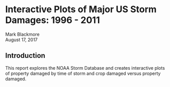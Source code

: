 # Interactive Plots of Major US Storm Damages: 1996 - 2011
Mark Blackmore  
August 17, 2017  



## Introduction
This report explores the NOAA Storm Database and creates interactive plots of property damaged by time of storm and crop damaged versus property damaged.








<!--html_preserve--><div id="26d475006f20" style="width:672px;height:480px;" class="plotly html-widget"></div>
<script type="application/json" data-for="26d475006f20">{"x":{"visdat":{"26d472d57a8c":["function () ","plotlyVisDat"]},"cur_data":"26d472d57a8c","attrs":{"26d472d57a8c":{"y":{},"color":{},"alpha":1,"sizes":[10,100],"type":"box"}},"layout":{"margin":{"b":40,"l":60,"t":25,"r":10},"title":"Storms > $5B Damages","yaxis":{"domain":[0,1],"title":"Property Damage ($ Millions)"},"xaxis":{"domain":[0,1]},"hovermode":"closest","showlegend":true},"source":"A","config":{"modeBarButtonsToAdd":[{"name":"Collaborate","icon":{"width":1000,"ascent":500,"descent":-50,"path":"M487 375c7-10 9-23 5-36l-79-259c-3-12-11-23-22-31-11-8-22-12-35-12l-263 0c-15 0-29 5-43 15-13 10-23 23-28 37-5 13-5 25-1 37 0 0 0 3 1 7 1 5 1 8 1 11 0 2 0 4-1 6 0 3-1 5-1 6 1 2 2 4 3 6 1 2 2 4 4 6 2 3 4 5 5 7 5 7 9 16 13 26 4 10 7 19 9 26 0 2 0 5 0 9-1 4-1 6 0 8 0 2 2 5 4 8 3 3 5 5 5 7 4 6 8 15 12 26 4 11 7 19 7 26 1 1 0 4 0 9-1 4-1 7 0 8 1 2 3 5 6 8 4 4 6 6 6 7 4 5 8 13 13 24 4 11 7 20 7 28 1 1 0 4 0 7-1 3-1 6-1 7 0 2 1 4 3 6 1 1 3 4 5 6 2 3 3 5 5 6 1 2 3 5 4 9 2 3 3 7 5 10 1 3 2 6 4 10 2 4 4 7 6 9 2 3 4 5 7 7 3 2 7 3 11 3 3 0 8 0 13-1l0-1c7 2 12 2 14 2l218 0c14 0 25-5 32-16 8-10 10-23 6-37l-79-259c-7-22-13-37-20-43-7-7-19-10-37-10l-248 0c-5 0-9-2-11-5-2-3-2-7 0-12 4-13 18-20 41-20l264 0c5 0 10 2 16 5 5 3 8 6 10 11l85 282c2 5 2 10 2 17 7-3 13-7 17-13z m-304 0c-1-3-1-5 0-7 1-1 3-2 6-2l174 0c2 0 4 1 7 2 2 2 4 4 5 7l6 18c0 3 0 5-1 7-1 1-3 2-6 2l-173 0c-3 0-5-1-8-2-2-2-4-4-4-7z m-24-73c-1-3-1-5 0-7 2-2 3-2 6-2l174 0c2 0 5 0 7 2 3 2 4 4 5 7l6 18c1 2 0 5-1 6-1 2-3 3-5 3l-174 0c-3 0-5-1-7-3-3-1-4-4-5-6z"},"click":"function(gd) { \n        // is this being viewed in RStudio?\n        if (location.search == '?viewer_pane=1') {\n          alert('To learn about plotly for collaboration, visit:\\n https://cpsievert.github.io/plotly_book/plot-ly-for-collaboration.html');\n        } else {\n          window.open('https://cpsievert.github.io/plotly_book/plot-ly-for-collaboration.html', '_blank');\n        }\n      }"}],"cloud":false},"data":[{"y":[5420,10000,16930,7350,5880],"type":"box","name":"HURRICANE","line":{"fillcolor":"rgba(188,151,199,0.5)","color":"rgba(188,151,199,1)"},"xaxis":"x","yaxis":"y","frame":null},{"y":[31300,11260],"type":"box","name":"STORM SURGE/TIDE","line":{"fillcolor":"rgba(229,217,61,0.5)","color":"rgba(229,217,61,1)"},"xaxis":"x","yaxis":"y","frame":null},{"y":[5150],"type":"box","name":"TROPICAL STORM","line":{"fillcolor":"rgba(231,197,144,0.5)","color":"rgba(231,197,144,1)"},"xaxis":"x","yaxis":"y","frame":null}],"highlight":{"on":"plotly_click","persistent":false,"dynamic":false,"selectize":false,"opacityDim":0.2,"selected":{"opacity":1}},"base_url":"https://plot.ly"},"evals":["config.modeBarButtonsToAdd.0.click"],"jsHooks":{"render":[{"code":"function(el, x) { var ctConfig = crosstalk.var('plotlyCrosstalkOpts').set({\"on\":\"plotly_click\",\"persistent\":false,\"dynamic\":false,\"selectize\":false,\"opacityDim\":0.2,\"selected\":{\"opacity\":1}}); }","data":null}]}}</script><!--/html_preserve-->


<!--html_preserve--><div id="26d4155026a3" style="width:672px;height:480px;" class="plotly html-widget"></div>
<script type="application/json" data-for="26d4155026a3">{"x":{"visdat":{"26d4658a31c5":["function () ","plotlyVisDat"]},"cur_data":"26d4658a31c5","attrs":{"26d4658a31c5":{"x":{},"y":{},"color":{},"alpha":1,"sizes":[10,100],"type":"scatter"}},"layout":{"margin":{"b":40,"l":60,"t":25,"r":10},"title":"Storms > $100M Damages","xaxis":{"domain":[0,1],"title":"Property Damage ($ Millions)"},"yaxis":{"domain":[0,1],"title":"Crop Damage ($ Millions)"},"hovermode":"closest","showlegend":true},"source":"A","config":{"modeBarButtonsToAdd":[{"name":"Collaborate","icon":{"width":1000,"ascent":500,"descent":-50,"path":"M487 375c7-10 9-23 5-36l-79-259c-3-12-11-23-22-31-11-8-22-12-35-12l-263 0c-15 0-29 5-43 15-13 10-23 23-28 37-5 13-5 25-1 37 0 0 0 3 1 7 1 5 1 8 1 11 0 2 0 4-1 6 0 3-1 5-1 6 1 2 2 4 3 6 1 2 2 4 4 6 2 3 4 5 5 7 5 7 9 16 13 26 4 10 7 19 9 26 0 2 0 5 0 9-1 4-1 6 0 8 0 2 2 5 4 8 3 3 5 5 5 7 4 6 8 15 12 26 4 11 7 19 7 26 1 1 0 4 0 9-1 4-1 7 0 8 1 2 3 5 6 8 4 4 6 6 6 7 4 5 8 13 13 24 4 11 7 20 7 28 1 1 0 4 0 7-1 3-1 6-1 7 0 2 1 4 3 6 1 1 3 4 5 6 2 3 3 5 5 6 1 2 3 5 4 9 2 3 3 7 5 10 1 3 2 6 4 10 2 4 4 7 6 9 2 3 4 5 7 7 3 2 7 3 11 3 3 0 8 0 13-1l0-1c7 2 12 2 14 2l218 0c14 0 25-5 32-16 8-10 10-23 6-37l-79-259c-7-22-13-37-20-43-7-7-19-10-37-10l-248 0c-5 0-9-2-11-5-2-3-2-7 0-12 4-13 18-20 41-20l264 0c5 0 10 2 16 5 5 3 8 6 10 11l85 282c2 5 2 10 2 17 7-3 13-7 17-13z m-304 0c-1-3-1-5 0-7 1-1 3-2 6-2l174 0c2 0 4 1 7 2 2 2 4 4 5 7l6 18c0 3 0 5-1 7-1 1-3 2-6 2l-173 0c-3 0-5-1-8-2-2-2-4-4-4-7z m-24-73c-1-3-1-5 0-7 2-2 3-2 6-2l174 0c2 0 5 0 7 2 3 2 4 4 5 7l6 18c1 2 0 5-1 6-1 2-3 3-5 3l-174 0c-3 0-5-1-7-3-3-1-4-4-5-6z"},"click":"function(gd) { \n        // is this being viewed in RStudio?\n        if (location.search == '?viewer_pane=1') {\n          alert('To learn about plotly for collaboration, visit:\\n https://cpsievert.github.io/plotly_book/plot-ly-for-collaboration.html');\n        } else {\n          window.open('https://cpsievert.github.io/plotly_book/plot-ly-for-collaboration.html', '_blank');\n        }\n      }"}],"cloud":false},"data":[{"x":[102],"y":[0],"type":"scatter","mode":"markers","name":"BLIZZARD","marker":{"fillcolor":"rgba(167,180,143,0.5)","color":"rgba(167,180,143,1)","line":{"color":"transparent"}},"xaxis":"x","yaxis":"y","frame":null},{"x":[645.15,100],"y":[0,0],"type":"scatter","mode":"markers","name":"DROUGHT","marker":{"fillcolor":"rgba(237,151,107,0.5)","color":"rgba(237,151,107,1)","line":{"color":"transparent"}},"xaxis":"x","yaxis":"y","frame":null},{"x":[100,190,128,105,100,358,100,100,120,1000,100,100,100,100,200,250,320,100,100,180,100,137,100,102.22,253.38,150,150,100],"y":[0,0,0,0,200,0,0,0,0,0,0,0,0,0,0,0,0,0,0,0,5,0,0.02,35,0,50,0,5],"type":"scatter","mode":"markers","name":"FLASH FLOOD","marker":{"fillcolor":"rgba(225,148,132,0.5)","color":"rgba(225,148,132,1)","line":{"color":"transparent"}},"xaxis":"x","yaxis":"y","frame":null},{"x":[400,330,190,125,600,640,100,150,3000,230,367,161,268,100,450,166.5,200,200,100,104,115,108,300,108,115,104,500,100,150,230,750,500,1500,100,100,1000,2000,500,500,200,200,200,200,150,309,170,150,160],"y":[0,0,0,0,0,0,0,0,0,0,0,0,1.55,0,500,0,0,0,0,3,32.5,0,0,0,32.5,3,0,0,150,0,0,0,0.001,0,0,0,0,0.25,0.5,0,0,0,0,0.7,0,0,0.7,0],"type":"scatter","mode":"markers","name":"FLOOD","marker":{"fillcolor":"rgba(220,149,138,0.5)","color":"rgba(220,149,138,1)","line":{"color":"transparent"}},"xaxis":"x","yaxis":"y","frame":null},{"x":[120,200,510,450,100,100,300,400,100,300,200,113,113,120,146.5,100,100,100,100,500,105,120,160,161.2,161,350,100,125,150,110,1800,900,164.8],"y":[0,0,0,0,0,0,0,0,0,0,0,0,0,30,0,0,0,0,0,1.7,0,0,0,0,0,0,0,0,0,0,0,0,0],"type":"scatter","mode":"markers","name":"HAIL","marker":{"fillcolor":"rgba(155,159,194,0.5)","color":"rgba(155,159,194,1)","line":{"color":"transparent"}},"xaxis":"x","yaxis":"y","frame":null},{"x":[929,1300,127.2,702,128.7,100],"y":[175,0,0,0,0,0],"type":"scatter","mode":"markers","name":"HIGH WIND","marker":{"fillcolor":"rgba(181,153,200,0.5)","color":"rgba(181,153,200,1)","line":{"color":"transparent"}},"xaxis":"x","yaxis":"y","frame":null},{"x":[140.25,792.15,200,180,174.16,255,135,602,262,410.62,3000,109,149.58,368,435.6,506,2500,5420,621,4830,4000,379.9,323,120,1000,1500,100,10000,101,16930,4000,250,7350,5880,2090,159.5,150,100,100,100,1000,100,500],"y":[127,0,1,46,5,15,0,0,338,413.6,500,4,0,168,14.25,10.92,25,285,90,93.2,25,8.7,30,0.1,0,0.3,423,0,0,0,0,0,0,1510,0,0,30,30,5,25,0,0,0],"type":"scatter","mode":"markers","name":"HURRICANE","marker":{"fillcolor":"rgba(188,151,199,0.5)","color":"rgba(188,151,199,1)","line":{"color":"transparent"}},"xaxis":"x","yaxis":"y","frame":null},{"x":[304,360,165,106,123,100,300,100,161.11,124.9,150],"y":[0,0,0,0,0,0,0,0,0,0,0],"type":"scatter","mode":"markers","name":"ICE STORM","marker":{"fillcolor":"rgba(204,147,198,0.5)","color":"rgba(204,147,198,1)","line":{"color":"transparent"}},"xaxis":"x","yaxis":"y","frame":null},{"x":[31300,432,11260,500,4000],"y":[0,0,0,0,0],"type":"scatter","mode":"markers","name":"STORM SURGE/TIDE","marker":{"fillcolor":"rgba(229,217,61,0.5)","color":"rgba(229,217,61,1)","line":{"color":"transparent"}},"xaxis":"x","yaxis":"y","frame":null},{"x":[100,170,140,130,150,750,175,100,700],"y":[0,0,0,0,0,0,0,0,0.2],"type":"scatter","mode":"markers","name":"THUNDERSTORM WIND","marker":{"fillcolor":"rgba(235,200,133,0.5)","color":"rgba(235,200,133,1)","line":{"color":"transparent"}},"xaxis":"x","yaxis":"y","frame":null},{"x":[150,150,100,120,200,175,120,150,100,140,450,450,125,170,100,100,114,210,160,100,250,110,250,147,100,100,100,130,140,100,115,100,1000,125,122,200,115,500,700,115,160,1500,2800,166,227.6,227.6],"y":[0,0,0,0,2.2,0,0,0,0,0,0,0,0,0.5,0,0,0,0,0,0,0,0,0,0,0,0,0,0,4,0,0,0,0,0,0,0,0,0,0,0,0,0,0,0,0,0],"type":"scatter","mode":"markers","name":"TORNADO","marker":{"fillcolor":"rgba(233,198,139,0.5)","color":"rgba(233,198,139,1)","line":{"color":"transparent"}},"xaxis":"x","yaxis":"y","frame":null},{"x":[287.18,5150,108.63,530.47,179.4,134.8,100],"y":[0,0,0,0.19,0,0,0],"type":"scatter","mode":"markers","name":"TROPICAL STORM","marker":{"fillcolor":"rgba(231,197,144,0.5)","color":"rgba(231,197,144,1)","line":{"color":"transparent"}},"xaxis":"x","yaxis":"y","frame":null},{"x":[200,150,547,1500,696.4,1040,278.6,500,151.1,150,217,100,250],"y":[0,0,0,0,0,6.5,0,0,15,0,0,0.05,0],"type":"scatter","mode":"markers","name":"WILDFIRE","marker":{"fillcolor":"rgba(192,183,172,0.5)","color":"rgba(192,183,172,1)","line":{"color":"transparent"}},"xaxis":"x","yaxis":"y","frame":null},{"x":[750],"y":[0],"type":"scatter","mode":"markers","name":"WINTER STORM","marker":{"fillcolor":"rgba(185,181,176,0.5)","color":"rgba(185,181,176,1)","line":{"color":"transparent"}},"xaxis":"x","yaxis":"y","frame":null}],"highlight":{"on":"plotly_click","persistent":false,"dynamic":false,"selectize":false,"opacityDim":0.2,"selected":{"opacity":1}},"base_url":"https://plot.ly"},"evals":["config.modeBarButtonsToAdd.0.click"],"jsHooks":{"render":[{"code":"function(el, x) { var ctConfig = crosstalk.var('plotlyCrosstalkOpts').set({\"on\":\"plotly_click\",\"persistent\":false,\"dynamic\":false,\"selectize\":false,\"opacityDim\":0.2,\"selected\":{\"opacity\":1}}); }","data":null}]}}</script><!--/html_preserve-->

